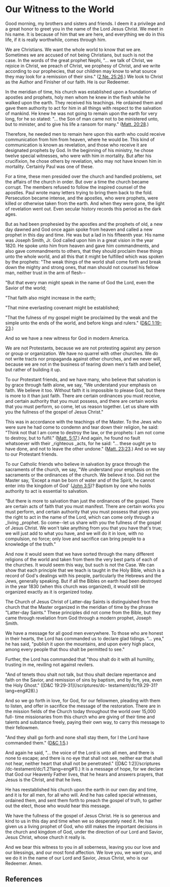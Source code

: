 # Our Witness to the World

Good morning, my brothers and sisters and friends. I deem it a privilege and a
great honor to greet you in the name of the Lord Jesus Christ. We meet in his
name. It is because of him that we are here, and everything we do in this
life, if it is really worthwhile, comes through him.

We are Christians. We want the whole world to know that we are. Sometimes we
are accused of not being Christians, but such is not the case. In the words of
the great prophet Nephi, "... we talk of Christ, we rejoice in Christ, we preach
of Christ, we prophesy of Christ, and we write according to our prophecies,
that our children may know to what source they may look for a remission of
their sins." ([2 Ne. 25:26](/scriptures/bofm/2-ne/25.26?lang=eng#25).) We look
to Christ as the Author and Finisher of our faith. He is our Redeemer.

In the meridian of time, his church was established upon a foundation of
apostles and prophets, holy men whom he knew in the flesh while he walked upon
the earth. They received his teachings. He ordained them and gave them
authority to act for him in all things with respect to the salvation of
mankind. He knew he was not going to remain upon the earth for very long, for
he so stated: "... the Son of man came not to be ministered unto, but to
minister, and to give his life a ransom for many." ([Matt.
20:28](/scriptures/nt/matt/20.28?lang=eng#27).)

Therefore, he needed men to remain here upon this earth who could receive
communication from him from heaven, where he would be. This kind of
communication is known as revelation, and those who receive it are designated
prophets by God. In the beginning of his ministry, he chose twelve special
witnesses, who were with him in mortality. But after his crucifixion, he chose
others by revelation, who may not have known him in mortality. Certainly Paul
was one of these.

For a time, these men presided over the church and handled problems, set the
affairs of the church in order. But over a time the church became corrupt. The
members refused to follow the inspired counsel of the apostles. Paul wrote
many letters trying to bring them back to the fold. Persecution became
intense, and the apostles, who were prophets, were killed or otherwise taken
from the earth. And when they were gone, the light of revelation went out.
Even secular history records this period as the dark ages.

But as had been prophesied by the apostles and the prophets of old, a new day
dawned and God once again spoke from heaven and called a new prophet in this
day and time. He was but a lad in his fifteenth year. His name was Joseph
Smith, Jr. God called upon him in a great vision in the year 1820. He spoke
unto him from heaven and gave him commandments, and also gave commandments to
others, that they should proclaim these things unto the whole world, and all
this that it might be fulfilled which was spoken by the prophets: "The weak
things of the world shall come forth and break down the mighty and strong
ones, that man should not counsel his fellow man, neither trust in the arm of
flesh--

"But that every man might speak in the name of God the Lord, even the Savior
of the world;

"That faith also might increase in the earth;

"That mine everlasting covenant might be established;

"That the fulness of my gospel might be proclaimed by the weak and the simple
unto the ends of the world, and before kings and rulers." ([D&amp;C
1:19-23](/scriptures/dc-testament/dc/1.19-23?lang=eng#18).)

And so we have a new witness for God in modern America.

We are not Protestants, because we are not protesting against any person or
group or organization. We have no quarrel with other churches. We do not write
tracts nor propaganda against other churches, and we never will, because we
are not in the business of tearing down men's faith and belief, but rather of
building it up.

To our Protestant friends, and we have many, who believe that salvation is by
grace through faith alone, we say, "We understand your emphasis on faith. We
believe it too. Without faith it is impossible to please God, but there is
more to it than just faith. There are certain ordinances you must receive, and
certain authority that you must possess, and there are certain works that you
must perform, so come, let us reason together. Let us share with you the
fullness of the gospel of Jesus Christ."

This was in accordance with the teachings of the Master. To the Jews who were
sure he had come to condemn and tear down their religion, he said: "Think not
that I am come to destroy the law, or the prophets: I am not come to destroy,
but to fulfil." ([Matt. 5:17](/scriptures/nt/matt/5.17?lang=eng#16).) And
again, he found no fault whatsoever with their _righteous _acts, for he said:
"... these ought ye to have done, and not to leave the other undone." ([Matt.
23:23](/scriptures/nt/matt/23.23?lang=eng#22).) And so we say to our
Protestant friends.

To our Catholic friends who believe in salvation by grace through the
sacraments of the church, we say, "We understand your emphasis on the
sacraments or the ordinances of the church. We believe it too. Did not the
Master say, 'Except a man be born of water and of the Spirit, he cannot enter
into the kingdom of God' ([John 3:5](/scriptures/nt/john/3.5?lang=eng#4))?
Baptism by one who holds authority to act is essential to salvation.

"But there is more to salvation than just the ordinances of the gospel. There
are certain acts of faith that you must manifest. There are certain works you
must perform, and certain authority that you must possess that gives you the
right to act in the name of the Lord, which can come only through a _living
_prophet. So come--let us share with you the fullness of the gospel of Jesus
Christ. We won't take anything from you that you have that's true; we will
just add to what you have, and we will do it in love, with no compulsion, no
force; only love and sacrifice can bring people to a knowledge of the truth."

And now it would seem that we have sorted through the many different religions
of the world and taken from them the very best parts of each of the churches.
It would seem this way, but such is not the Case. We can show that each
principle that we teach is taught in the Holy Bible, which is a record of
God's dealings with his people, particularly the Hebrews and the Jews,
generally speaking. But if all the Bibles on earth had been destroyed in the
year 1830 (when this church was organized), it would still be organized
exactly as it is organized today.

The Church of Jesus Christ of Latter-day Saints is distinguished from the
church that the Master organized in the meridian of time by the phrase
"Latter-day Saints." These principles did not come from the Bible, but they
came through revelation from God through a modern prophet, Joseph Smith.

We have a message for all good men everywhere. To those who are honest in
their hearts, the Lord has commanded us to declare glad tidings. "... yea," he
has said, "publish it upon the mountains, and upon every high place, among
every people that thou shalt be permitted to see."

Further, the Lord has commanded that "thou shalt do it with all humility,
trusting in me, reviling not against revilers.

"And of tenets thou shalt not talk, but thou shalt declare repentance and
faith on the Savior, and remission of sins by baptism, and by fire, yea, even
the Holy Ghost." ([D&amp;C 19:29-31](/scriptures/dc-
testament/dc/19.29-31?lang=eng#28).)

And so we go forth in love, for God, for our fellowmen, pleading with them to
listen, and offer in sacrifice the message of the restoration. There are in
the mission fields of the Church today throughout the world over 15,000 full-
time missionaries from this church who are giving of their time and talents
and substance freely, paying their own way, to carry this message to their
fellowmen.

"And they shall go forth and none shall stay them, for I the Lord have
commanded them." ([D&amp;C 1:5](/scriptures/dc-testament/dc/1.5?lang=eng#4).)

And again he said, "... the voice of the Lord is unto all men, and there is none
to escape; and there is no eye that shall not see, neither ear that shall not
hear, neither heart that shall not be penetrated." ([D&amp;C 1:2](/scriptures
/dc-testament/dc/1.2?lang=eng#1).) It is a message of hope, for we declare
that God our Heavenly Father lives, that he hears and answers prayers, that
Jesus is the Christ, and that he lives.

He has reestablished his church upon the earth in our own day and time, and it
is for all men, for all who will. And he has called special witnesses,
ordained them, and sent them forth to preach the gospel of truth, to gather
out the elect, those who would hear this message.

We have the fullness of the gospel of Jesus Christ. He is so generous and kind
to us in this day and time when we so desperately need it. He has given us a
living prophet of God, who still makes the important decisions in the church
and kingdom of God, under the direction of our Lord and Savior, Jesus Christ,
whose church it really is.

And we bear this witness to you in all soberness, leaving you our love and our
blessings, and our most fond affection. We love you, we want you, and we do it
in the name of our Lord and Savior, Jesus Christ, who is our Redeemer. Amen.

## References

